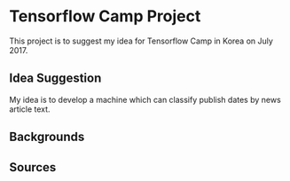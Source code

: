 # Tensorflow Camp Project
This project is to suggest my idea for Tensorflow Camp in Korea on July 2017.
## Idea Suggestion
My idea is to develop a machine which can classify publish dates by news article text.
## Backgrounds
## Sources
